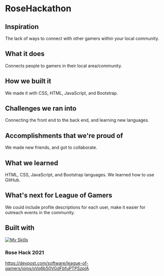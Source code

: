 # RoseHackathon

## Inspiration
The lack of ways to connect with other gamers within your local community.

## What it does
Connects people to gamers in their local area/community.

## How we built it
We made it with CSS, HTML, JavaScript, and Bootstrap.

## Challenges we ran into
Connecting the front end to the back end, and learning new languages.

## Accomplishments that we're proud of
We made new friends, and got to collaborate.

## What we learned
HTML, CSS, JavaScript, and Bootstrap languages. 
We learned how to use GitHub.

## What's next for League of Gamers
We could include profile descriptions for each user, make it easier for outreach events in the community.

## Built with
[![My Skills](https://skillicons.dev/icons?i=js,html,css,bootstrap)](https://skillicons.dev)

### Rose Hack 2021
https://devpost.com/software/league-of-gamers/joins/oVq6b50VGdFbfuPTPSzplA
